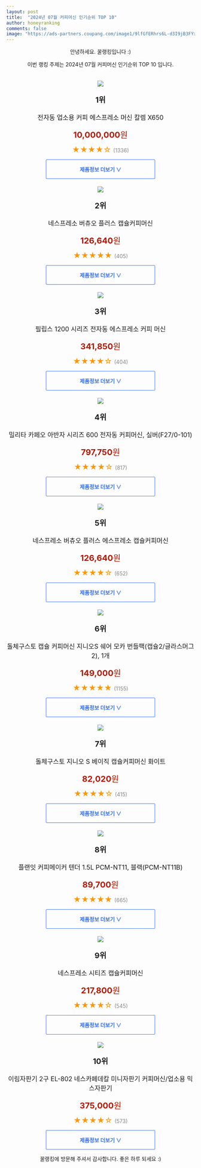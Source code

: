 ```yaml
---
layout: post
title:  "2024년 07월 커피머신 인기순위 TOP 10"
author: honeyranking
comments: false
image: "https://ads-partners.coupang.com/image1/9lfGfERhrs6L-d3I9jB3FYxZYOFL4fwgiJc8WPe9GwmVG6yX_cG7bZ8WG9Z2ezjJZ9FCORaAkANw-z9nwcK12P0TDN_sUh0pSBORlR2L_LS4LiyQNVmIZ0gSMZeUSna3_OWSw7bBhibFwNM5dOAb918niRPyIsMIy1_zwBHNbVWzRPZgIXVj-m0ahAAhh1V-GhVIuiVL3P0CQ4KkjwueyAudZi4Ff--yGiCit_G5BpRFJfzLJsyemPtIp9xT3Zz7SIFTr1g3C6lZ_6wKBix7q51BdlK_-y-4dbZAl2is7shwAEmvpeJHB7dK62d8Bw=="
---
```

<p style="text-align: center;">안녕하세요. 꿀랭킹입니다 :)</p>
<p style="text-align: center;">이번 랭킹 주제는 2024년 07월 커피머신 인기순위 TOP 10 입니다.</p><center><img src="https://ads-partners.coupang.com/image1/9lfGfERhrs6L-d3I9jB3FYxZYOFL4fwgiJc8WPe9GwmVG6yX_cG7bZ8WG9Z2ezjJZ9FCORaAkANw-z9nwcK12P0TDN_sUh0pSBORlR2L_LS4LiyQNVmIZ0gSMZeUSna3_OWSw7bBhibFwNM5dOAb918niRPyIsMIy1_zwBHNbVWzRPZgIXVj-m0ahAAhh1V-GhVIuiVL3P0CQ4KkjwueyAudZi4Ff--yGiCit_G5BpRFJfzLJsyemPtIp9xT3Zz7SIFTr1g3C6lZ_6wKBix7q51BdlK_-y-4dbZAl2is7shwAEmvpeJHB7dK62d8Bw==" style="margin-top:20px" /></center><p style="text-align: center; font-size: 20px"><b>1위</b></p><p style="text-align: center; font-size: 17px">전자동 업소용 커피 에스프레소 머신 칼렘 X650</p><p style="text-align: center;"><span style="color: #b61800; font-size: 22px;"><b>10,000,000</b>원</span></p><p style="text-align: center;"><span style="color: #ff9600; font-size: 20px;">★★★★☆ </span><span style="color: #878787;">(1336)</span></p><center><a href="https://link.coupang.com/re/AFFSDP?lptag=AF3899140&subid=honeyrank&pageKey=8181215219&itemId=23391225753&vendorItemId=90419293370&traceid=V0-153-143811f8eb2755e4&clickBeacon=3326d610-4971-11ef-b755-0821c7a81c23%7E3&requestid=20240724130000988101910834&token=31850C%7CMIXED"><div style="font-size: 14px; display: inline-block; padding: 15px 90px; color: #346aff; border-radius: 2px; border: 1px solid #346aff; cursor: pointer;"><b>제품정보 더보기 &or;</b></div></a></center><center><img src="https://ads-partners.coupang.com/image1/0S_vvmES-Y7Y11x80TiQTIM8DcUQG7kk5zFikwQyqLb-Jxvmk_qKhfgbVGGB-UZqWEj8UAYadErKlQjJhGuRuHv6oSXK3e3MhrfOPgI1jtjp8iB2XmirBbyBgg7uX_Msbf2OAijwAgRi7yVT1TXSihRUrxrRJ1d8XQl8aXb2ZbHfuRxZh7gwRQ4vwMwujkYnV_EbaqXGvh5I6OkBG0j0GjVM92F8KzUS_9r3TXF60HIXunDVCUkaeRfevvs02608HX_mOgd75l085tLBKWGvrxTrb7kyH2-rzIwK" style="margin-top:20px" /></center><p style="text-align: center; font-size: 20px"><b>2위</b></p><p style="text-align: center; font-size: 17px">네스프레소 버츄오 플러스 캡슐커피머신</p><p style="text-align: center;"><span style="color: #b61800; font-size: 22px;"><b>126,640</b>원</span></p><p style="text-align: center;"><span style="color: #ff9600; font-size: 20px;">★★★★★ </span><span style="color: #878787;">(405)</span></p><center><a href="https://link.coupang.com/re/AFFSDP?lptag=AF3899140&subid=honeyrank&pageKey=5170625575&itemId=5454781091&vendorItemId=83983552435&traceid=V0-153-d4c04b0cc125f6cb&requestid=20240724130000988101910834&token=31850C%7CMIXED"><div style="font-size: 14px; display: inline-block; padding: 15px 90px; color: #346aff; border-radius: 2px; border: 1px solid #346aff; cursor: pointer;"><b>제품정보 더보기 &or;</b></div></a></center><center><img src="https://ads-partners.coupang.com/image1/Atlurc2TdpBrFQ7CAsNZPpJ_PwszBp7zTu-Mleu8R2egLUuyWThCq6x8v2zZ9Y-r3SQ6weJTxQUh6PY3ZphczN3ydET-gyfeG_hNTspfQMrMH8nsi-hp9oX-TyYuxbQbReNb1hbkM0kaCrRsEk8ExhYmXdMl87oE6SL-VP1T2ZI3dUx4G0Spw6NIyBrmxa4S8d5CGaUQtT4mcbA1mFSlZT5NS6IPuckYzdB6XuN7W_5JkoaYrru1lCOwNN-x6rWuLKRfM4Kk39eJ4jGEY-tOrr8lDhNWTm0Z0wg=" style="margin-top:20px" /></center><p style="text-align: center; font-size: 20px"><b>3위</b></p><p style="text-align: center; font-size: 17px">필립스 1200 시리즈 전자동 에스프레소 커피 머신</p><p style="text-align: center;"><span style="color: #b61800; font-size: 22px;"><b>341,850</b>원</span></p><p style="text-align: center;"><span style="color: #ff9600; font-size: 20px;">★★★★☆ </span><span style="color: #878787;">(404)</span></p><center><a href="https://link.coupang.com/re/AFFSDP?lptag=AF3899140&subid=honeyrank&pageKey=1262477054&itemId=2263729507&vendorItemId=70260982041&traceid=V0-153-5f6f3f4b9a090267&requestid=20240724130000988101910834&token=31850C%7CMIXED"><div style="font-size: 14px; display: inline-block; padding: 15px 90px; color: #346aff; border-radius: 2px; border: 1px solid #346aff; cursor: pointer;"><b>제품정보 더보기 &or;</b></div></a></center><center><img src="https://ads-partners.coupang.com/image1/BffvEKWt6DShAXuVBVvTkHhK2nY3C-MWEICpSSDzS6diVhIE05uuzjRrxYbtICl-YEHBMn6g4XeXYY4-Dxc4yTBWgir8BbeREds4O3siRvVlGztOjcdsgnp8HAYJBOeyzpNbsLOy2hSwp4en3X_JJ3SDpuXVqlcrjpofGLeAS1Qa_kDCdlEw06BGlj748K-4I1rxLvbMbfsVbMDaCNbq4lGuSPglL932tmWbXjj5Cw180A0BPql0kFKiKOjlZ8xKfhPwkJTHiiH5DOwoQU_tZ6gBoOrpr-Gupt-RrIONV38=" style="margin-top:20px" /></center><p style="text-align: center; font-size: 20px"><b>4위</b></p><p style="text-align: center; font-size: 17px">밀리타 카페오 아반자 시리즈 600 전자동 커피머신, 실버(F27/0-101)</p><p style="text-align: center;"><span style="color: #b61800; font-size: 22px;"><b>797,750</b>원</span></p><p style="text-align: center;"><span style="color: #ff9600; font-size: 20px;">★★★★☆ </span><span style="color: #878787;">(817)</span></p><center><a href="https://link.coupang.com/re/AFFSDP?lptag=AF3899140&subid=honeyrank&pageKey=4633170491&itemId=5754690308&vendorItemId=73053293588&traceid=V0-153-000b2e0dbbf5d9d6&clickBeacon=3326d610-4971-11ef-bb88-eb719d3748d1%7E3&requestid=20240724130000988101910834&token=31850C%7CMIXED"><div style="font-size: 14px; display: inline-block; padding: 15px 90px; color: #346aff; border-radius: 2px; border: 1px solid #346aff; cursor: pointer;"><b>제품정보 더보기 &or;</b></div></a></center><center><img src="https://ads-partners.coupang.com/image1/ENzXrhlchRdJ6lJiENOPapkOWq0Fafx_yRaWs1KWio_ADGnvciFNo33XHYeJHrlUXZHSBq-X0jOfqw56TdT37OuMVv3h3hV-rzb6d0-QKuNzTScx5oyW7k0jw9g95zcEAhbwcGUgafhhUltuEV0FevCAdB7FM-VAHdUpS0pvhip4_NlxGlpVcnbjFRBzkhIz0yh6u-Km2On4cF_kMLU7IAanaBMwSC0Fz1MSX0SuKN2DgirdXEZ0xnQpFcdyz_7yWz8Rf1S4_-FcDhNK5S2ztHrj2y_JAGKNextM" style="margin-top:20px" /></center><p style="text-align: center; font-size: 20px"><b>5위</b></p><p style="text-align: center; font-size: 17px">네스프레소 버츄오 플러스 에스프레소 캡슐커피머신</p><p style="text-align: center;"><span style="color: #b61800; font-size: 22px;"><b>126,640</b>원</span></p><p style="text-align: center;"><span style="color: #ff9600; font-size: 20px;">★★★★☆ </span><span style="color: #878787;">(652)</span></p><center><a href="https://link.coupang.com/re/AFFSDP?lptag=AF3899140&subid=honeyrank&pageKey=5170625575&itemId=7133297796&vendorItemId=74425123118&traceid=V0-153-d4c04b0cc125f6cb&requestid=20240724130000988101910834&token=31850C%7CMIXED"><div style="font-size: 14px; display: inline-block; padding: 15px 90px; color: #346aff; border-radius: 2px; border: 1px solid #346aff; cursor: pointer;"><b>제품정보 더보기 &or;</b></div></a></center><center><img src="https://ads-partners.coupang.com/image1/rLLm1y5PmWLSLdsXrLLJQ8s_Dcj4_P9DjmHefkb8FjUjnsUa0Oypqkg0MO1Zk75dJ_8sJXxKkTbXbEzN0tW7gAxEY1DQvf1_iwpFPGfvCAJtPEduMSsykVZ-j0Xf_RAQMIdN0LePsrfRC6OknjpSPArp-mmPm2N-2oZK_HB-hvwJsVWV1SQQBJxlEd5QlEssnUtckWyBsyu3IVXyQ4I5G7I2jjOdGoc9075EOYk0dKN-5a1tc0tS_29xeJpPnU1NbuT0yNMR_-kY4NgnKpVDT2oGmfGiwvysvO73d8NOv9kozzbjg_OqRr7d5NYpABE=" style="margin-top:20px" /></center><p style="text-align: center; font-size: 20px"><b>6위</b></p><p style="text-align: center; font-size: 17px">돌체구스토 캡슐 커피머신 지니오S 쉐어 모카 번들팩(캡슐2/글라스머그2), 1개</p><p style="text-align: center;"><span style="color: #b61800; font-size: 22px;"><b>149,000</b>원</span></p><p style="text-align: center;"><span style="color: #ff9600; font-size: 20px;">★★★★★ </span><span style="color: #878787;">(1155)</span></p><center><a href="https://link.coupang.com/re/AFFSDP?lptag=AF3899140&subid=honeyrank&pageKey=7660918597&itemId=20409848843&vendorItemId=87008998970&traceid=V0-153-b607db68af0f6622&clickBeacon=3326d610-4971-11ef-a8c1-50c5b61987b0%7E3&requestid=20240724130000988101910834&token=31850C%7CMIXED"><div style="font-size: 14px; display: inline-block; padding: 15px 90px; color: #346aff; border-radius: 2px; border: 1px solid #346aff; cursor: pointer;"><b>제품정보 더보기 &or;</b></div></a></center><center><img src="https://ads-partners.coupang.com/image1/rlI8jGwLYqH71T1srmC7R-JLDurN-aLqqCoNWeBjiYhIuOCjtsUt1qzI2-4y3zt_SX-_d9oNaHwv8bfrJarSzTC9qlPKK4eFCwDjBHSlBrCmGkXjXzLvKU2sFEPX6KsO0VZgcZn_Al1K5PAVW7RC-VvtYokQDYD0zifD5pAow0ZzFfcKj-Bekj5gslxXmhLqHZA2MKUvOhBptRyl4ivm1QhvojMEQP5ILb-lRSi-deBXGBRuUsv_6dl4f_6P0qAe6h3wPupE4mGs7a_Q1pSNAX5bz8VbsEQTm3g=" style="margin-top:20px" /></center><p style="text-align: center; font-size: 20px"><b>7위</b></p><p style="text-align: center; font-size: 17px">돌체구스토 지니오 S 베이직 캡슐커피머신 화이트</p><p style="text-align: center;"><span style="color: #b61800; font-size: 22px;"><b>82,020</b>원</span></p><p style="text-align: center;"><span style="color: #ff9600; font-size: 20px;">★★★★☆ </span><span style="color: #878787;">(415)</span></p><center><a href="https://link.coupang.com/re/AFFSDP?lptag=AF3899140&subid=honeyrank&pageKey=1947444077&itemId=3306694424&vendorItemId=71293600701&traceid=V0-153-8fcf8f7d91b9f86d&requestid=20240724130000988101910834&token=31850C%7CMIXED"><div style="font-size: 14px; display: inline-block; padding: 15px 90px; color: #346aff; border-radius: 2px; border: 1px solid #346aff; cursor: pointer;"><b>제품정보 더보기 &or;</b></div></a></center><center><img src="https://ads-partners.coupang.com/image1/2SuS1B_5Gkc20zbU2ZuBtiJFBB_T2HPEHNwC_tR9wYwy_prNowrMNsMdI-f4f3vmcC9la9IYmeGWwvkwCYb1BUb2CqohteY1Kl-hVVlSNpFu3eiLsWFrivmKXEvNzV6WnJsVzL6NdUG1H7Wzei_Ggy8vG_r0gS-OG5w13zsuD_gQRfp46TQUhN-pUpNeVvDXrYdCKUNXt1tM0h2F1XKfMiy5xHVzMLddHdquksyj1q9jf98Ag6rA7XLeyAeHxQA994HZFAF2T733UNVkraDj1ZKZBBzjthG3h3CprSOcGt8=" style="margin-top:20px" /></center><p style="text-align: center; font-size: 20px"><b>8위</b></p><p style="text-align: center; font-size: 17px">플랜잇 커피메이커 텐더 1.5L PCM-NT11, 블랙(PCM-NT11B)</p><p style="text-align: center;"><span style="color: #b61800; font-size: 22px;"><b>89,700</b>원</span></p><p style="text-align: center;"><span style="color: #ff9600; font-size: 20px;">★★★★★ </span><span style="color: #878787;">(665)</span></p><center><a href="https://link.coupang.com/re/AFFSDP?lptag=AF3899140&subid=honeyrank&pageKey=6492024079&itemId=14256369327&vendorItemId=87165350691&traceid=V0-153-6eb537a768c62ce4&clickBeacon=3326d610-4971-11ef-93d3-e455d1cdb848%7E3&requestid=20240724130000988101910834&token=31850C%7CMIXED"><div style="font-size: 14px; display: inline-block; padding: 15px 90px; color: #346aff; border-radius: 2px; border: 1px solid #346aff; cursor: pointer;"><b>제품정보 더보기 &or;</b></div></a></center><center><img src="https://ads-partners.coupang.com/image1/uqA_3mqTjWj8By-5ui03ortn34RwMGVmYYNkx9lJEKCEUByp0BqPmvR-ZExECzFqv89Dmi_C3Mh5EFeq8K3YcCNQP04cgDCZ9be2-R6a99urzHUjFwoLYCstOwtVQDKu1GTclP74Lzts5eNHV_jXH5bwTtb9kjMSrXN_MyCJi8yL0mB6R4LS3fxAwTHz4hHLBpKD8l17yfhT4n2a-AxBYM8myFQrxrciwnq7AZhJqZUQ5hCxj4XDuqduKp938g5OWC5WJI1w7rp3ViZxqJW83qFrOckfinf364vL" style="margin-top:20px" /></center><p style="text-align: center; font-size: 20px"><b>9위</b></p><p style="text-align: center; font-size: 17px">네스프레소 시티즈 캡슐커피머신</p><p style="text-align: center;"><span style="color: #b61800; font-size: 22px;"><b>217,800</b>원</span></p><p style="text-align: center;"><span style="color: #ff9600; font-size: 20px;">★★★★☆ </span><span style="color: #878787;">(545)</span></p><center><a href="https://link.coupang.com/re/AFFSDP?lptag=AF3899140&subid=honeyrank&pageKey=5237519960&itemId=7390758645&vendorItemId=70013913081&traceid=V0-153-31c65ba6c1b76780&requestid=20240724130000988101910834&token=31850C%7CMIXED"><div style="font-size: 14px; display: inline-block; padding: 15px 90px; color: #346aff; border-radius: 2px; border: 1px solid #346aff; cursor: pointer;"><b>제품정보 더보기 &or;</b></div></a></center><center><img src="https://ads-partners.coupang.com/image1/Prh1SAuM6A9nLX6BPox7XXr9GA9OWu3DiNayAYKthG5_cyTZLKUkRXLyonDZWpworJ60k-WvmNJbL30a8b4IYk9lmBfPnCdbO2R4oCDexuaQd0kBXwEoKFC8_cMEFU0UmhEgMqZB6YgEIBaONU5O3vMV3qFCkJ4DOZOo-5cB1SCHy3-DvnKHB47pXq9qf-gYQ4OM1BaoxL8dwbh6Blj7uWymnvI_-KWeeNhxpT6siMI9xh_jLDu-ymH3BgBH93bGE1SefHpKi07dNMb1fV9IFm7pxeADqWpNExDcHzJ_x-wtxCewYmhAQrSNbJu-vsQZ" style="margin-top:20px" /></center><p style="text-align: center; font-size: 20px"><b>10위</b></p><p style="text-align: center; font-size: 17px">이림자판기 2구 EL-802 네스카페데칼 미니자판기 커피머신/업소용 믹스자판기</p><p style="text-align: center;"><span style="color: #b61800; font-size: 22px;"><b>375,000</b>원</span></p><p style="text-align: center;"><span style="color: #ff9600; font-size: 20px;">★★★★☆ </span><span style="color: #878787;">(573)</span></p><center><a href="https://link.coupang.com/re/AFFSDP?lptag=AF3899140&subid=honeyrank&pageKey=7855723409&itemId=21424489108&vendorItemId=88480647079&traceid=V0-153-2eca271c789e6b18&clickBeacon=3326d610-4971-11ef-808c-8723667185b0%7E3&requestid=20240724130000988101910834&token=31850C%7CMIXED"><div style="font-size: 14px; display: inline-block; padding: 15px 90px; color: #346aff; border-radius: 2px; border: 1px solid #346aff; cursor: pointer;"><b>제품정보 더보기 &or;</b></div></a></center><p style="text-align: center;">꿀랭킹에 방문해 주셔서 감사합니다. 좋은 하루 되세요 :)</p>
